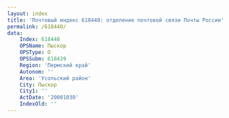 ```yaml
---
layout: index
title: 'Почтовый индекс 618440: отделение почтовой связи Почты России'
permalink: /618440/
data:
    Index: 618440
    OPSName: Пыскор
    OPSType: О
    OPSSubm: 618439
    Region: 'Пермский край'
    Autonom: ''
    Area: 'Усольский район'
    City: Пыскор
    City1: ''
    ActDate: '20001030'
    IndexOld: ''
---
```

